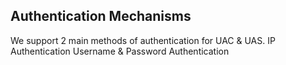 <h2>Authentication Mechanisms</h2>

We support 2 main methods of authentication for UAC & UAS.
IP Authentication
Username & Password Authentication
